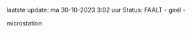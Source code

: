 laatste update: 
ma 30-10-2023  3:02   uur 
Status: FAALT - geel - 
<div class="service Y">microstation</div>